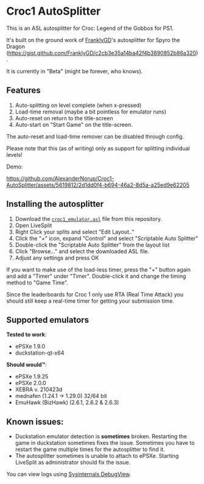 # Croc1 AutoSplitter

This is an ASL autosplitter for Croc: Legend of the Gobbos for PS1.

It's built on the ground work of [FranklyGD](https://gist.github.com/FranklyGD)'s autosplitter for Spyro the Dragon (https://gist.github.com/FranklyGD/c2cb3e35a14ba42f4b3890852b86a320).

It is currently in "Beta" (might be forever, who knows).

## Features
1. Auto-splitting on level complete (when x-pressed)
2. Load-time removal (maybe a bit pointless for emulator runs)
3. Auto-reset on return to the title-screen
4. Auto-start on "Start Game" on the title-screen.

The auto-reset and load-time remover can be disabled through config.

Please note that this (as of writing) only as support for splitting individual levels! 

Demo:

https://github.com/AlexanderNorup/Croc1-AutoSplitter/assets/5619812/2d1dd0f4-b694-46a2-8d5a-a25ed9e62205

## Installing the autosplitter
1. Download the [`croc1_emulator.asl`](croc1_emulator.asl) file from this repository.
2. Open LiveSplit
3. Right Click your splits and select "Edit Layout.."
4. Click the "+" icon, expand "Control" and select "Scriptable Auto Splitter"
5. Double-click the "Scriptable Auto Splitter" from the layout list
6. Click "Browse..." and select the downloaded ASL file. 
7. Adjust any settings and press OK

If you want to make use of the load-less timer, press the "+" button again and add a "Timer" under "Timer". Double-click it and change the timing method to "Game Time". 

Since the leaderboards for Croc 1 only use RTA (Real Time Attack) you should still keep a real-time timer for getting your submission time.

## Supported emulators
**Tested to work**:
- ePSXe 1.9.0
- duckstation-qt-x64

**Should would™**:
- ePSXe 1.9.25
- ePSXe 2.0.0
- XEBRA v. 210423d
- mednafen (1.24.1 -> 1.29.0) 32/64 bit
- EmuHawk (BizHawk) (2.6.1, 2.6.2 & 2.6.3)

## Known issues:
- Duckstation emulator detection is **sometimes** broken. Restarting the game in duckstation sometimes fixes the issue. Sometimes you have to restart the game multiple times for the autosplitter to find it.
- The autosplitter sometimes is unable to attach to ePSXe. Starting LiveSplit as administrator should fix the issue. 

You can view logs using [Sysinternals DebugView](https://learn.microsoft.com/en-us/sysinternals/downloads/debugview).
